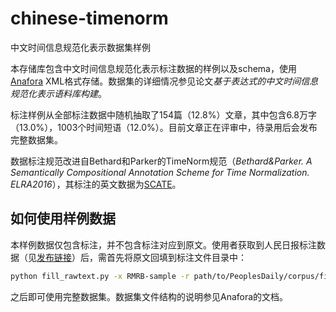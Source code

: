 # chinese-timenorm

中文时间信息规范化表示数据集样例

本存储库包含中文时间信息规范化表示标注数据的样例以及schema，使用[Anafora](https://github.com/weitechen/anafora/) XML格式存储。数据集的详细情况参见论文*基于表达式的中文时间信息规范化表示语料库构建*。

标注样例从全部标注数据中随机抽取了154篇（12.8%）文章，其中包含6.8万字（13.0%），1003个时间短语（12.0%）。目前文章正在评审中，待录用后会发布完整数据集。

数据标注规范改进自Bethard和Parker的TimeNorm规范（*Bethard&Parker. A Semantically Compositional Annotation Scheme for Time Normalization. ELRA2016*），其标注的英文数据为[SCATE](https://github.com/bethard/anafora-annotations)。

## 如何使用样例数据

本样例数据仅包含标注，并不包含标注对应到原文。使用者获取到人民日报标注数据（见[发布链接](https://klcl.pku.edu.cn/gxzy/231686.htm)）后，需首先将原文回填到标注文件目录中：

```bash
python fill_rawtext.py -x RMRB-sample -r path/to/PeoplesDaily/corpus/file.txt -d directory/to/put/complete/corpus
```

之后即可使用完整数据集。数据集文件结构的说明参见Anafora的文档。
